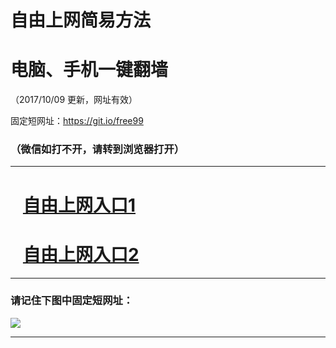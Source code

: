 ﻿# 自由上网简易方法

# 电脑、手机一键翻墙

（2017/10/09 更新，网址有效）

固定短网址：https://git.io/free99

### （微信如打不开，请转到浏览器打开）


***





# &nbsp;&nbsp; <a href="http://ft69503960.fwq-tz-1001.info/fwqtz01.html?t=10090014373 " target="_blank">自由上网入口1</a>
# &nbsp;&nbsp; <a href="http://ft1360513463.fwq-tz-1002.info/fwqtz02.html?t=100900113434 " target="_blank">自由上网入口2</a>
***

### 请记住下图中固定短网址：

<img src="https://s3-us-west-2.amazonaws.com/fwq-1001/yjfq-20170905okok.png" /> 


***

